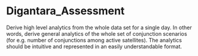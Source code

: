 # Digantara_Assessment
Derive high level analytics from the whole data set for a single day. In other words, derive general analytics of the whole set of conjunction scenarios (for e.g. number of conjunctions among active satellites). The analytics should be intuitive and represented in an easily understandable format.
